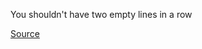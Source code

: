 You shouldn't have two empty lines in a row

[Source](http://www.rubydoc.info/gems/rubocop/RuboCop/Cop/Style/EmptyLines)